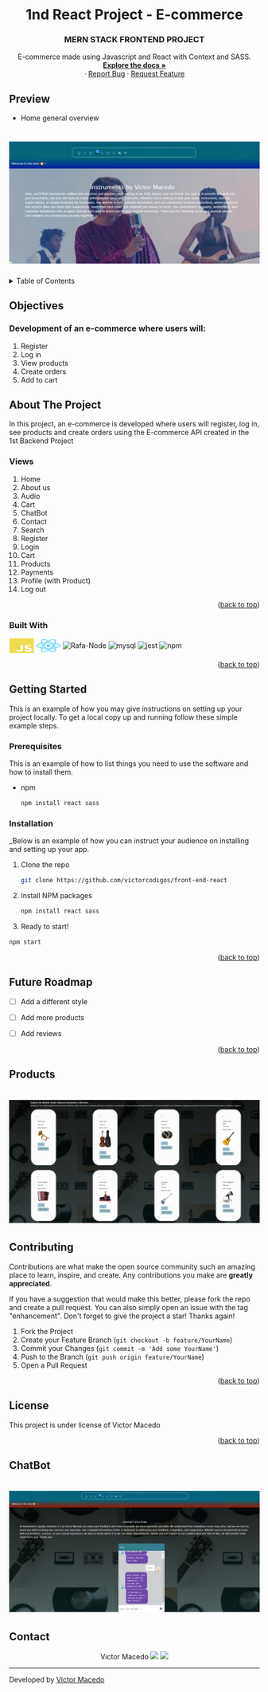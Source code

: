  <h1 align="center"> 1nd React Project - E-commerce </h1>

 <h3 align="center">MERN STACK FRONTEND PROJECT</h3>

  <p align="center">
    E-commerce made using Javascript and React with Context and SASS.
    <br />
    <a href="https://github.com/victorcodigos/front-end-react"><strong>Explore the docs »</strong></a>
    <br />
    ·
    <a href="https://github.com/victorcodigos/front-end-react/issues">Report Bug</a>
    ·
    <a href="https://github.com/victorcodigos/front-end-react/issues">Request Feature</a>
  </p>
</div>

<!-- PREVIEW -->
## Preview 

- Home general overview

<h1>
  <img src="./src/assets/webVictor.png"> </img>
  
  </h1> 

<!-- TABLE OF CONTENTS -->
<details>
  <summary>Table of Contents</summary>
  <ol>
        <li><a href="#objectives">Objectives</a></li>
    <li>
      <a href="#about-the-project">About The Project</a>
      <ul>
        <li><a href="#endpoints">Endpoints</a></li>
         <li><a href="#built-with">Built With</a></li>
      </ul>   
    </li>
    <li>
      <a href="#getting-started">Getting Started</a>
      <ul>
        <li><a href="#prerequisites">Prerequisites</a></li>
        <li><a href="#installation">Installation</a></li>
      </ul>
    </li>
    <li><a href="#future-roadmap">Future Roadmap</a></li>
    <li><a href="#contributing">Contributing</a></li>
    <li><a href="#license">License</a></li>
    <li><a href="#contact">Contact</a></li>
  </ol>
</details>

<!-- ABOUT THE OBJECTIVES -->
## Objectives
### Development of an e-commerce where users will:
<objectives>
  <ol>
    <li>Register</li>
    <li>Log in</a></li>
    <li>View products</a></li>
    <li>Create orders</a></li>
    <li>Add to cart</a></li>
</ol>
</objectives>


<!-- ABOUT THE PROJECT -->
## About The Project

In this project, an e-commerce is developed where users will register, log in, see products and create orders using the E-commerce API created in the 1st Backend Project <a href="https://github.com/victorcodigos/react-front-end"></a>


### Views

<views>
 
  <ol>
    <li>Home</a></li>
    <li>About us</a></li>
    <li>Audio</a></li>
    <li>Cart</a></li>
    <li>ChatBot</a></li>
    <li>Contact</a></li>
    <li>Search</a></li>
    <li>Register</a></li>
    <li>Login</a></li>
    <li>Cart</a></li>
    <li>Products</a></li>
    <li>Payments</a></li>
    <li>Profile (with Product)</a></li>
    <li>Log out</a></li>
  </ol>
</views>


<p align="right">(<a href="#readme-top">back to top</a>)</p>


### Built With
 <p align="left">
<img align="center" alt="Rafa-Js" height="30" width="50" src="https://raw.githubusercontent.com/devicons/devicon/master/icons/javascript/javascript-plain.svg">
<img align="center" alt="Rafa-React" height="30" width="50" src="https://raw.githubusercontent.com/devicons/devicon/master/icons/react/react-original.svg">
<img align="center" alt="Rafa-Node" height="30" width="50" src="https://cdn.jsdelivr.net/gh/devicons/devicon/icons/nodejs/nodejs-original.svg">
<img align="center" alt="mysql" height="30" width="50" src="https://cdn.jsdelivr.net/gh/devicons/devicon/icons/mysql/mysql-plain.svg">
 <img align="center" alt="jest" height="30" width="50" src="https://cdn.jsdelivr.net/gh/devicons/devicon/icons/jest/jest-plain.svg">
 <img align="center" alt="npm" height="30" width="50" src="https://cdn.jsdelivr.net/gh/devicons/devicon/icons/npm/npm-original-wordmark.svg">

 </p>




<p align="right">(<a href="#readme-top">back to top</a>)</p>



<!-- GETTING STARTED -->
## Getting Started

This is an example of how you may give instructions on setting up your project locally.
To get a local copy up and running follow these simple example steps.

### Prerequisites

This is an example of how to list things you need to use the software and how to install them.
* npm
  ```sh
  npm install react sass
  ```

### Installation

_Below is an example of how you can instruct your audience on installing and setting up your app.

1. Clone the repo
   ```sh
   git clone https://github.com/victorcodigos/front-end-react
   ```
3. Install NPM packages
   ```sh
   npm install react sass
   ```
4. Ready to start!
  ```sh
  npm start
  ```


<p align="right">(<a href="#readme-top">back to top</a>)</p>


<!-- FUTURE -->
## Future Roadmap

- [ ] Add a different style
- [ ] Add more products
- [ ] Add reviews


<p align="right">(<a href="#readme-top">back to top</a>)</p>

<!-- PRODUCTS -->
## Products

<h1>
  <img src="./src/assets/products.png"> </img>
  
  </h1>



<!-- CONTRIBUTING -->
## Contributing

Contributions are what make the open source community such an amazing place to learn, inspire, and create. Any contributions you make are **greatly appreciated**.

If you have a suggestion that would make this better, please fork the repo and create a pull request. You can also simply open an issue with the tag "enhancement".
Don't forget to give the project a star! Thanks again!

1. Fork the Project
2. Create your Feature Branch (`git checkout -b feature/YourName`)
3. Commit your Changes (`git commit -m 'Add some YourName'`)
4. Push to the Branch (`git push origin feature/YourName`)
5. Open a Pull Request

<p align="right">(<a href="#readme-top">back to top</a>)</p>



<!-- LICENSE -->
## License

This project is under license of Victor Macedo

<p align="right">(<a href="#readme-top">back to top</a>)</p>



<!-- CHATBOT -->
## ChatBot

<h1>
  <img src="./src/assets/chatBot.png"> </img>
  
  </h1>


<!-- CONTACT -->
## Contact 

  <p align="center">
 Victor Macedo
<a href = "victor.macedo.dedeus@gmail.com"><img src="https://img.shields.io/badge/-Gmail-%23333?style=for-the-badge&logo=gmail&logoColor=white" target="_blank"></a>
    <a href="https://www.linkedin.com/in/victor-macedo-4a8901210/" target="_blank"><img src="https://img.shields.io/badge/-LinkedIn-%230077B5?style=for-the-badge&logo=linkedin&logoColor=white" target="_blank"></a> 
</p>



---

Developed by [Victor Macedo](https://github.com/victorcodigos) 
